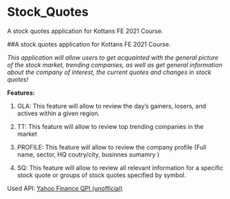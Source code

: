 # Stock_Quotes
 A stock quotes application for Kottans FE 2021 Course.


##A stock quotes application for Kottans FE 2021 Course.


*This application will allow users to get acquainted with the general picture of the stock market,
trending companies, as well as get general information about the company of interest,
the current quotes and changes in stock quotes!*

**Features:**

1. GLA: This feature will allow to review the day’s gainers, losers, and actives within a given region.

2. TT: This feature will allow to review top trending companies in the market 

3. PROFILE: This feature will allow to review the company profile (Full name, sector, HQ coutry/city, businnes sumamry )

4. SQ: This feature will allow to review all relevant information for a specific stock quote or groups of stock quotes specified by symbol.


Used API: [Yahoo Finance QPI (unofficial)](https://rapidapi.com/apidojo/api/yahoo-finance1?endpoint=apiendpoint_f787ce0f-17f7-40cf-a731-f141fd61cc08)
